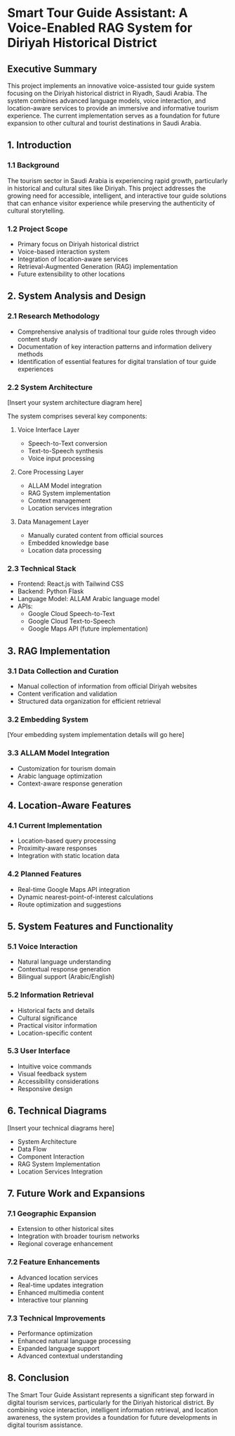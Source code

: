 # Smart Tour Guide Assistant: A Voice-Enabled RAG System for Diriyah Historical District

## Executive Summary
This project implements an innovative voice-assisted tour guide system focusing on the Diriyah historical district in Riyadh, Saudi Arabia. The system combines advanced language models, voice interaction, and location-aware services to provide an immersive and informative tourism experience. The current implementation serves as a foundation for future expansion to other cultural and tourist destinations in Saudi Arabia.

## 1. Introduction
### 1.1 Background
The tourism sector in Saudi Arabia is experiencing rapid growth, particularly in historical and cultural sites like Diriyah. This project addresses the growing need for accessible, intelligent, and interactive tour guide solutions that can enhance visitor experience while preserving the authenticity of cultural storytelling.

### 1.2 Project Scope
- Primary focus on Diriyah historical district
- Voice-based interaction system
- Integration of location-aware services
- Retrieval-Augmented Generation (RAG) implementation
- Future extensibility to other locations

## 2. System Analysis and Design
### 2.1 Research Methodology
- Comprehensive analysis of traditional tour guide roles through video content study
- Documentation of key interaction patterns and information delivery methods
- Identification of essential features for digital translation of tour guide experiences

### 2.2 System Architecture
[Insert your system architecture diagram here]

The system comprises several key components:
1. Voice Interface Layer
   - Speech-to-Text conversion
   - Text-to-Speech synthesis
   - Voice input processing

2. Core Processing Layer
   - ALLAM Model integration
   - RAG System implementation
   - Context management
   - Location services integration

3. Data Management Layer
   - Manually curated content from official sources
   - Embedded knowledge base
   - Location data processing

### 2.3 Technical Stack
- Frontend: React.js with Tailwind CSS
- Backend: Python Flask
- Language Model: ALLAM Arabic language model
- APIs:
  - Google Cloud Speech-to-Text
  - Google Cloud Text-to-Speech
  - Google Maps API (future implementation)

## 3. RAG Implementation
### 3.1 Data Collection and Curation
- Manual collection of information from official Diriyah websites
- Content verification and validation
- Structured data organization for efficient retrieval

### 3.2 Embedding System
[Your embedding system implementation details will go here]

### 3.3 ALLAM Model Integration
- Customization for tourism domain
- Arabic language optimization
- Context-aware response generation

## 4. Location-Aware Features
### 4.1 Current Implementation
- Location-based query processing
- Proximity-aware responses
- Integration with static location data

### 4.2 Planned Features
- Real-time Google Maps API integration
- Dynamic nearest-point-of-interest calculations
- Route optimization and suggestions

## 5. System Features and Functionality
### 5.1 Voice Interaction
- Natural language understanding
- Contextual response generation
- Bilingual support (Arabic/English)

### 5.2 Information Retrieval
- Historical facts and details
- Cultural significance
- Practical visitor information
- Location-specific content

### 5.3 User Interface
- Intuitive voice commands
- Visual feedback system
- Accessibility considerations
- Responsive design

## 6. Technical Diagrams
[Insert your technical diagrams here]
- System Architecture
- Data Flow
- Component Interaction
- RAG System Implementation
- Location Services Integration

## 7. Future Work and Expansions
### 7.1 Geographic Expansion
- Extension to other historical sites
- Integration with broader tourism networks
- Regional coverage enhancement

### 7.2 Feature Enhancements
- Advanced location services
- Real-time updates integration
- Enhanced multimedia content
- Interactive tour planning

### 7.3 Technical Improvements
- Performance optimization
- Enhanced natural language processing
- Expanded language support
- Advanced contextual understanding

## 8. Conclusion
The Smart Tour Guide Assistant represents a significant step forward in digital tourism services, particularly for the Diriyah historical district. By combining voice interaction, intelligent information retrieval, and location awareness, the system provides a foundation for future developments in digital tourism assistance.


